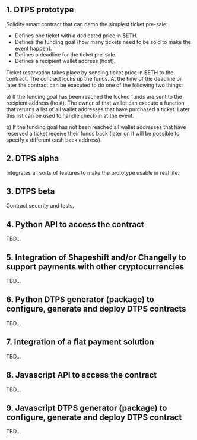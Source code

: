 ## 1. DTPS prototype
Solidity smart contract that can demo the simplest ticket pre-sale:
- Defines one ticket with a dedicated price in $ETH.
- Defines the funding goal (how many tickets need to be sold to make the event happen).
- Defines a deadline for the ticket pre-sale.
- Defines a recipient wallet address (host).

Ticket reservation takes place by sending ticket price in $ETH to the contract. The contract locks up the funds. At the time of the deadline or later the contract can be executed to do one of the following two things:

a) If the funding goal has been reached the locked funds are sent to the recipient address (host). The owner of that wallet can execute a function that returns a list of all wallet addresses that have purchased a ticket. Later this list can be used to handle check-in at the event.

b) If the funding goal has not been reached all wallet addresses that have reserved a ticket receive their funds back (later on it will be possible to specify a different cash back address).

## 2. DTPS alpha
Integrates all sorts of features to make the prototype usable in real life. 

## 3. DTPS beta
Contract security and tests.

## 4. Python API to access the contract
TBD...

## 5. Integration of Shapeshift and/or Changelly to support payments with other cryptocurrencies
TBD...

## 6. Python DTPS generator (package) to configure, generate and deploy DTPS contracts
TBD...

## 7. Integration of a fiat payment solution
TBD...

## 8. Javascript API to access the contract
TBD...

## 9. Javascript DTPS generator (package) to configure, generate and deploy DTPS contract
TBD...
